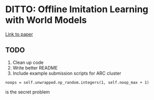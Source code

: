 # DITTO: Offline Imitation Learning with World Models

[Link to paper](https://openreview.net/pdf?id=Ix4Ytiwor4U)


## TODO
1. Clean up code
2. Write better README
3. Include example submission scripts for ARC cluster

```
noops = self.unwrapped.np_random.integers(1, self.noop_max + 1)
```
is the secret problem

